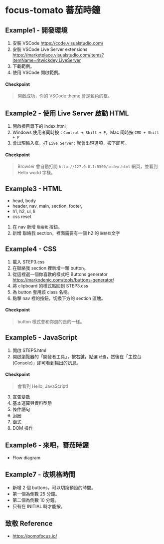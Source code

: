 # focus-tomato 蕃茄時鐘

## Example1 - 開發環境
1. 安裝 VSCode https://code.visualstudio.com/
2. 安裝 VSCode Live Server extensions https://marketplace.visualstudio.com/items?itemName=ritwickdey.LiveServer
3. 下載範例。
4. 使用 VSCode 開啟範例。

#### Checkpoint
> 開啟成功，你的 VSCode theme 會是藍色的框。

## Example2 - 使用 Live Server 啟動 HTML
1. 開啟根目錄下的 index.html。
2. Windows 使用者同時按：`Control + Shift + P`，Mac 同時按 `CMD + Shift + P`
3. 會出現輸入框，打 `Live Server:` 就會出現選項，按下即可。
#### Checkpoint
> Browser 會自動打開 `http://127.0.0.1:5500/index.html` 網頁，並看到 Hello world 字樣。

## Example3 - HTML
- head, body
- header, nav, main, section, footer,
- h1, h2, ul, li
- css reset

1. 在 nav 新增 `聯絡我` 按鈕。
2. 新增 聯絡我 section，裡面需要有一個 h2 的 `聯絡我`文字

## Example4 - CSS
1. 載入 STEP3.css
2. 在聯絡我 section 裡新增一顆 button。
3. 從這裡選一個你喜歡的樣式吧 Buttons generator https://markodenic.com/tools/buttons-generator/
4. 將 clipboard 的樣式貼回到 STEP3.css
5. 為 button 套用該 class 名稱。
6. 點擊 nav 裡的按鈕，切換下方的 section 區塊。

#### Checkpoint
> button 樣式會和你選的長的一樣。

## Example5 - JavaScript
1. 開啟 STEP5.html
2. 開啟瀏覽器的「開發者工具」，按右鍵，點選 `檢查`，然後在「主控台 (Console)」即可看到輸出的訊息。
#### Checkpoint
> 會看到 Hello, JavaScript!
3. 宣告變數
4. 基本運算與資料型態
5. 條件語句
6. 迴圈
7. 函式
8. DOM 操作

## Example6 - 來吧，蕃茄時鐘
- Flow diagram

## Example7 - 改規格時間
- 新增 2 個 buttons，可以切換預設的時間。
- 第一個為倒數 25 分鐘。
- 第二個為倒數 10 分鐘。
- 只有在 INITIAL 時才能按。

## 致敬 Reference
- https://pomofocus.io/